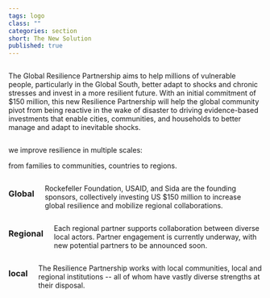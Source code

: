 ```yaml
---
tags: logo
class: ""
categories: section
short: The New Solution
published: true
---
```


<!-- ##  

- Together we will
- Identify critical capacity gaps
- Catalyze alliances across all sectors
- Enable regional and global learning
- Advance data-driven analytics and measurements
- Design flexible financial mechanisms, such as micro-finance and risk insurance -->

<!-- ## We will strive to improve resilience at multiple scales: from families to communities, countries to regions. -->

<div class="row">
	<div class="column large-12">
		<p>The Global Resilience Partnership aims to help millions of vulnerable people, particularly in the Global South, better adapt to shocks and chronic stresses and invest in a more resilient future. With an initial commitment of $150 million, this new Resilience Partnership will help the global community pivot from being reactive in the wake of disaster to driving evidence-based investments that enable cities, communities, and households to better manage and adapt to inevitable shocks.</p>
	</div>
	<div class="column large-4 blueHighlight">
		<p>we improve resilience in multiple scales:</p>
		<p class="largeText">from families to communities, countries to regions.</p>
	</div>
</div>

<div class='row fullWidth aboutRow'>
	<div class='medium-4 columns globalContainer'>
		<h3 class='clearfix'><span class='icon global'></span>Global</h3>
		<p>Rockefeller Foundation, USAID, and Sida are the founding sponsors, collectively investing US $150 million to increase global resilience and mobilize regional collaborations.</p>
	</div>
	<div class='medium-4 columns regionalContainer'>
		<h3 class='clearfix'><span class='icon regional'></span>Regional</h3>
		<p>Each regional partner supports collaboration between diverse local actors. Partner engagement is currently underway, with new potential partners to be announced soon.</p>
	</div>
	<div class='medium-4 columns localContainer end'>
		<h3 class='clearfix'><span class='icon local'></span>local</h3>
		<p>The Resilience Partnership works with local communities, local and regional institutions -- all of whom have vastly diverse strengths at their disposal.</p>
	</div>
</div>